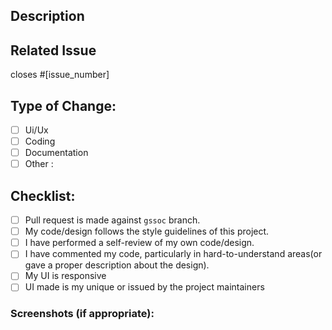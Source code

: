<!--- Remove comments like this one  --->

## Description

<!--- Include a summary of the change and relevant context. Like what this design is about etc --->

## Related Issue

closes #[issue_number] <!--mention the issue this PR is related to eg: Fixes #3 -->

## Type of Change:

<!--- use x and remove the blank like this - [x] to tick the box --->

- [ ] Ui/Ux
- [ ] Coding
- [ ] Documentation
- [ ] Other : <!-- specify like graphic designing , testing etc -->

## Checklist:

- [ ] Pull request is made against `gssoc` branch.
- [ ] My code/design follows the style guidelines of this project.
- [ ] I have performed a self-review of my own code/design.
- [ ] I have commented my code, particularly in hard-to-understand areas(or gave a proper description about the design).
- [ ] My UI is responsive
- [ ] UI made is my unique or issued by the project maintainers

### Screenshots (if appropriate):
